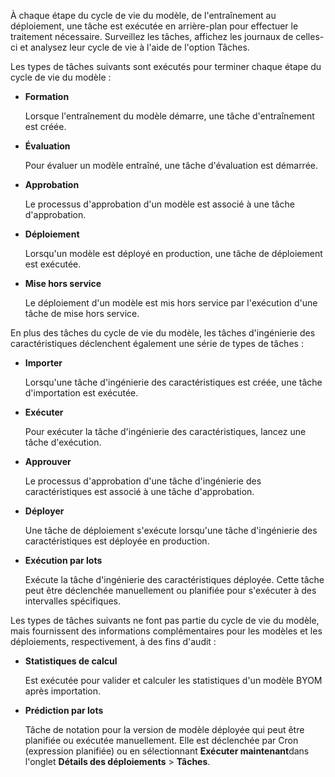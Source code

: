 À chaque étape du cycle de vie du modèle, de l'entraînement au déploiement, une tâche est exécutée en arrière-plan pour effectuer le traitement nécessaire. Surveillez les tâches, affichez les journaux de celles-ci et analysez leur cycle de vie à l'aide de l'option Tâches.

Les types de tâches suivants sont exécutés pour terminer chaque étape du cycle de vie du modèle :

-   **Formation**

    Lorsque l'entraînement du modèle démarre, une tâche d'entraînement est créée.

-   **Évaluation**

    Pour évaluer un modèle entraîné, une tâche d'évaluation est démarrée.

-   **Approbation**

    Le processus d'approbation d'un modèle est associé à une tâche d'approbation.

-   **Déploiement**

    Lorsqu'un modèle est déployé en production, une tâche de déploiement est exécutée.

-   **Mise hors service**

    Le déploiement d'un modèle est mis hors service par l'exécution d'une tâche de mise hors service.

En plus des tâches du cycle de vie du modèle, les tâches d'ingénierie des caractéristiques déclenchent également une série de types de tâches :

-   **Importer**

    Lorsqu'une tâche d'ingénierie des caractéristiques est créée, une tâche d'importation est exécutée.

-   **Exécuter**

    Pour exécuter la tâche d'ingénierie des caractéristiques, lancez une tâche d'exécution.

-   **Approuver**

    Le processus d'approbation d'une tâche d'ingénierie des caractéristiques est associé à une tâche d'approbation.

-   **Déployer**

    Une tâche de déploiement s'exécute lorsqu'une tâche d'ingénierie des caractéristiques est déployée en production.

-   **Exécution par lots**

    Exécute la tâche d'ingénierie des caractéristiques déployée. Cette tâche peut être déclenchée manuellement ou planifiée pour s'exécuter à des intervalles spécifiques.

Les types de tâches suivants ne font pas partie du cycle de vie du modèle, mais fournissent des informations complémentaires pour les modèles et les déploiements, respectivement, à des fins d'audit :

-   **Statistiques de calcul**

    Est exécutée pour valider et calculer les statistiques d'un modèle BYOM après importation.

-   **Prédiction par lots**

    Tâche de notation pour la version de modèle déployée qui peut être planifiée ou exécutée manuellement. Elle est déclenchée par Cron (expression planifiée) ou en sélectionnant **Exécuter maintenant**dans l'onglet **Détails des déploiements** \> **Tâches**.
